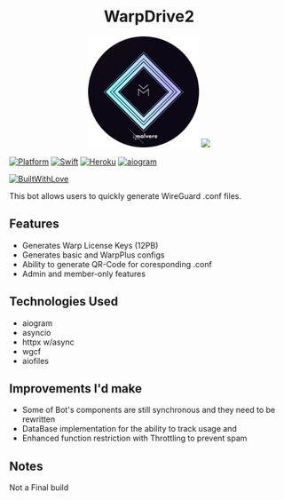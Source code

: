 <h1 align="center">
  <br>
  WarpDrive2
  <br>
</h1>

<p align=center>
  <img src="GithubAssets/logo.png" width=200>
  <img src="https://aiogram.dev/img/logo.c95d892f.png">
</p>
 
[![Platform](https://img.shields.io/badge/Platform-AWS-cyan)](https://render.com)
[![Swift](https://img.shields.io/badge/Python-3.11-important)](https://www.python.org)
[![Heroku](https://img.shields.io/badge/-Render.com-cyan)](https://render.com)
[![aiogram](https://img.shields.io/badge/Telegram-aiogram-blue)](https://github.com/aiogram/aiogram)

[![BuiltWithLove](https://img.shields.io/badge/Built%20with-Love-ff69b4)](https://github.com/malvere/)  


This bot allows users to quickly generate WireGuard .conf files.
## Features
- Generates Warp License Keys (12PB)
- Generates basic and WarpPlus configs
- Ability to generate QR-Code for coresponding .conf
- Admin and member-only features
## Technologies Used
- aiogram
- asyncio
- httpx w/async
- wgcf
- aiofiles

## Improvements I'd make
- Some of Bot's components are still synchronous and they need to be rewritten
- DataBase implementation for the ability to track usage and
- Enhanced function restriction with Throttling to prevent spam
## Notes 
Not a Final build
